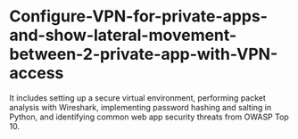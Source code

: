 # Configure-VPN-for-private-apps-and-show-lateral-movement-between-2-private-app-with-VPN-access
It includes setting up a secure virtual environment, performing packet analysis with Wireshark, implementing password hashing and salting in Python, and identifying common web app security threats from OWASP Top 10.
